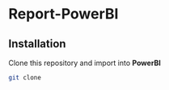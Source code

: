 # Report-PowerBI

## Installation
Clone this repository and import into **PowerBI**
```bash
git clone 
```
